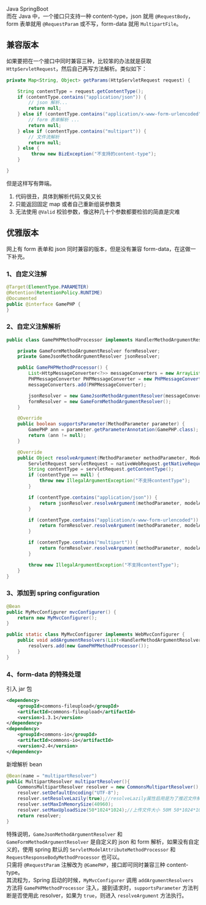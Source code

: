 Java SpringBoot<br />而在 Java 中，一个接口只支持一种 content-type，json 就用 `@RequestBody`，form 表单就用 `@RequestParam` 或不写，form-data 就用 `MultipartFile`。
<a name="wzHqH"></a>
## 兼容版本
如果要把在一个接口中同时兼容三种，比较笨的办法就是获取 `HttpServletRequest`，然后自己再写方法解析。类似如下：
```java
private Map<String, Object> getParams(HttpServletRequest request) {

    String contentType = request.getContentType();
    if (contentType.contains("application/json")) {
        // json 解析...
        return null;
    } else if (contentType.contains("application/x-www-form-urlencoded")) {
        // form 表单解析 ...
        return null;
    } else if (contentType.contains("multipart")) {
        // 文件流解析
        return null;
    } else {
         throw new BizException("不支持的content-type");
    } 

}
```
但是这样写有弊端。

1. 代码很丑，具体到解析代码又臭又长
2. 只能返回固定 map 或者自己重新组装参数类
3. 无法使用 `@Valid` 校验参数，像这种几十个参数都要检验的简直是灾难
<a name="e0dQO"></a>
## 优雅版本
网上有 form 表单和 json 同时兼容的版本，但是没有兼容 form-data，在这做一下补充。
<a name="SGBYV"></a>
### 1、自定义注解
```java
@Target(ElementType.PARAMETER)
@Retention(RetentionPolicy.RUNTIME)
@Documented
public @interface GamePHP {
}
```
<a name="A6sh8"></a>
### 2、自定义注解解析
```java
public class GamePHPMethodProcessor implements HandlerMethodArgumentResolver {

    private GameFormMethodArgumentResolver formResolver;
    private GameJsonMethodArgumentResolver jsonResolver;

    public GamePHPMethodProcessor() {
        List<HttpMessageConverter<?>> messageConverters = new ArrayList<>();
        PHPMessageConverter PHPMessageConverter = new PHPMessageConverter();
        messageConverters.add(PHPMessageConverter);

        jsonResolver = new GameJsonMethodArgumentResolver(messageConverters);
        formResolver = new GameFormMethodArgumentResolver();
    }

    @Override
    public boolean supportsParameter(MethodParameter parameter) {
        GamePHP ann = parameter.getParameterAnnotation(GamePHP.class);
        return (ann != null);
    }

    @Override
    public Object resolveArgument(MethodParameter methodParameter, ModelAndViewContainer modelAndViewContainer, NativeWebRequest nativeWebRequest, WebDataBinderFactory webDataBinderFactory) throws Exception {
        ServletRequest servletRequest = nativeWebRequest.getNativeRequest(ServletRequest.class);
        String contentType = servletRequest.getContentType();
        if (contentType == null) {
            throw new IllegalArgumentException("不支持contentType");
        }

        if (contentType.contains("application/json")) {
            return jsonResolver.resolveArgument(methodParameter, modelAndViewContainer, nativeWebRequest, webDataBinderFactory);
        }

        if (contentType.contains("application/x-www-form-urlencoded")) {
            return formResolver.resolveArgument(methodParameter, modelAndViewContainer, nativeWebRequest, webDataBinderFactory);
        }

        if (contentType.contains("multipart")) {
            return formResolver.resolveArgument(methodParameter, modelAndViewContainer, nativeWebRequest, webDataBinderFactory);
        }

        throw new IllegalArgumentException("不支持contentType");
    }
}
```
<a name="IY59F"></a>
### 3、添加到 spring configuration
```java
@Bean
public MyMvcConfigurer mvcConfigurer() {
    return new MyMvcConfigurer();
}

public static class MyMvcConfigurer implements WebMvcConfigurer {
    public void addArgumentResolvers(List<HandlerMethodArgumentResolver> resolvers) {
        resolvers.add(new GamePHPMethodProcessor());
    }
}
```
<a name="lw2C7"></a>
### 4、form-data 的特殊处理
引入 jar 包
```xml
<dependency>
	<groupId>commons-fileupload</groupId>
	<artifactId>commons-fileupload</artifactId>
	<version>1.3.1</version>
</dependency>
<dependency>
	<groupId>commons-io</groupId>
	<artifactId>commons-io</artifactId>
	<version>2.4</version>
</dependency>
```
新增解析 bean
```java
@Bean(name = "multipartResolver")
public MultipartResolver multipartResolver(){
    CommonsMultipartResolver resolver = new CommonsMultipartResolver();
    resolver.setDefaultEncoding("UTF-8");
    resolver.setResolveLazily(true);//resolveLazily属性启用是为了推迟文件解析，以在在UploadAction中捕获文件大小异常
    resolver.setMaxInMemorySize(40960);
    resolver.setMaxUploadSize(50*1024*1024);//上传文件大小 50M 50*1024*1024
    return resolver;
}
```
特殊说明，`GameJsonMethodArgumentResolver` 和 `GameFormMethodArgumentResolver` 是自定义的 json 和 form 解析，如果没有自定义的，使用 spring 默认的 `ServletModelAttributeMethodProcessor` 和 `RequestResponseBodyMethodProcessor` 也可以。<br />只需将 `@RequestParam` 注解改为 `@GamePHP`，接口即可同时兼容三种 content-type。<br />其流程为，Spring 启动的时候，`MyMvcConfigurer` 调用 `addArgumentResolvers` 方法将 `GamePHPMethodProcessor` 注入，接到请求时，`supportsParameter` 方法判断是否使用此 resolver，如果为 `true`，则进入 `resolveArgument` 方法执行。
